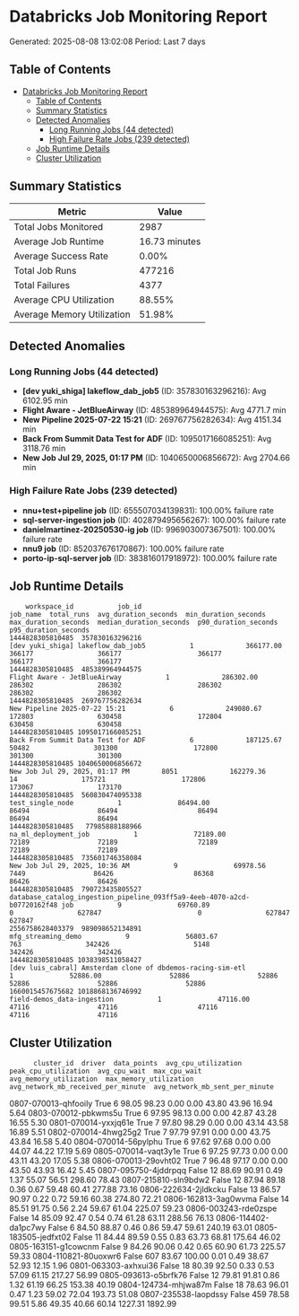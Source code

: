 
# Databricks Job Monitoring Report
Generated: 2025-08-08 13:02:08
Period: Last 7 days

## Table of Contents
- [Databricks Job Monitoring Report](#databricks-job-monitoring-report)
  - [Table of Contents](#table-of-contents)
  - [Summary Statistics](#summary-statistics)
  - [Detected Anomalies](#detected-anomalies)
    - [Long Running Jobs (44 detected)](#long-running-jobs-44-detected)
    - [High Failure Rate Jobs (239 detected)](#high-failure-rate-jobs-239-detected)
  - [Job Runtime Details](#job-runtime-details)
  - [Cluster Utilization](#cluster-utilization)

## Summary Statistics

| Metric | Value |
| --- | --- |
| Total Jobs Monitored | 2987 |
| Average Job Runtime | 16.73 minutes |
| Average Success Rate | 0.00% |
| Total Job Runs | 477216 |
| Total Failures | 4377 |
| Average CPU Utilization | 88.55% |
| Average Memory Utilization | 51.98% |

## Detected Anomalies

### Long Running Jobs (44 detected)
- **[dev yuki_shiga] lakeflow_dab_job5** (ID: 357830163296216): Avg 6102.95 min
- **Flight Aware - JetBlueAirway** (ID: 485389964944575): Avg 4771.7 min
- **New Pipeline 2025-07-22 15:21** (ID: 269767756282634): Avg 4151.34 min
- **Back From Summit Data Test for ADF** (ID: 1095017166085251): Avg 3118.76 min
- **New Job Jul 29, 2025, 01:17 PM** (ID: 1040650006856672): Avg 2704.66 min

### High Failure Rate Jobs (239 detected)
- **nnu+test+pipeline job** (ID: 655507034139831): 100.00% failure rate
- **sql-server-ingestion job** (ID: 402879495656267): 100.00% failure rate
- **danielmartinez-20250530-ig job** (ID: 996903007367501): 100.00% failure rate
- **nnu9 job** (ID: 852037676170867): 100.00% failure rate
- **porto-ip-sql-server job** (ID: 383816017918972): 100.00% failure rate

## Job Runtime Details
```text
    workspace_id           job_id                                                                                                                                                                                                                 job_name  total_runs  avg_duration_seconds  min_duration_seconds  max_duration_seconds  median_duration_seconds  p90_duration_seconds  p95_duration_seconds
1444828305810485  357830163296216                                                                                                                                                                                       [dev yuki_shiga] lakeflow_dab_job5           1             366177.00                366177                366177                   366177                366177                366177
1444828305810485  485389964944575                                                                                                                                                                                             Flight Aware - JetBlueAirway           1             286302.00                286302                286302                   286302                286302                286302
1444828305810485  269767756282634                                                                                                                                                                                            New Pipeline 2025-07-22 15:21           6             249080.67                172803                630458                   172804                630458                630458
1444828305810485 1095017166085251                                                                                                                                                                                       Back From Summit Data Test for ADF           6             187125.67                 50482                301300                   172800                301300                301300
1444828305810485 1040650006856672                                                                                                                                                                                           New Job Jul 29, 2025, 01:17 PM        8051             162279.36                    14                175721                   172806                173067                173170
1444828305810485  560830474095338                                                                                                                                                                                                         test_single_node           1              86494.00                 86494                 86494                    86494                 86494                 86494
1444828305810485   77985888188966                                                                                                                                                                                                     na_ml_deployment_job           1              72189.00                 72189                 72189                    72189                 72189                 72189
1444828305810485  735601746358084                                                                                                                                                                                           New Job Jul 29, 2025, 10:36 AM           9              69978.56                  7449                 86426                    86368                 86426                 86426
1444828305810485  790723435805527                                                                                                                                             database_catalog_ingestion_pipeline_093ff5a9-4eeb-4070-a2cd-b07720162f48 job           9              69760.89                     0                627847                        0                627847                627847
2556758628403379  989098652134891                                                                                                                                                                                                       mfg_streaming_demo           9              56803.67                   763                342426                     5148                342426                342426
1444828305810485 1038398511058427                                                                                                                                                              [dev luis_cabral] Amsterdam clone of dbdemos-racing-sim-etl           1              52886.00                 52886                 52886                    52886                 52886                 52886
1660015457675682 1018868136746992                                                                                                                                                                                               field-demos_data-ingestion           1              47116.00                 47116                 47116                    47116                 47116                 47116

```

## Cluster Utilization
          cluster_id  driver  data_points  avg_cpu_utilization  peak_cpu_utilization  avg_cpu_wait  max_cpu_wait  avg_memory_utilization  max_memory_utilization  avg_network_mb_received_per_minute  avg_network_mb_sent_per_minute
0807-070013-qhfooily    True            6                98.05                 98.23          0.00          0.00                   43.80                   43.96                               16.94                            5.64
0803-070012-pbkwms5u    True            6                97.95                 98.13          0.00          0.00                   42.87                   43.28                               16.55                            5.30
0801-070014-yxxjq61e    True            7                97.80                 98.29          0.00          0.00                   43.14                   43.58                               16.89                            5.51
0802-070014-4hwg25g2    True            7                97.79                 97.91          0.00          0.00                   43.75                   43.84                               16.58                            5.40
0804-070014-56pylphu    True            6                97.62                 97.68          0.00          0.00                   44.07                   44.22                               17.19                            5.69
0805-070014-vaqt3y1e    True            6                97.25                 97.73          0.00          0.00                   43.11                   43.20                               17.05                            5.38
0806-070013-29ovht02    True            7                96.48                 97.17          0.00          0.00                   43.50                   43.93                               16.42                            5.45
0807-095750-4jddrpqq   False           12                88.69                 90.91          0.49          1.37                   55.07                   56.51                              298.60                           78.43
0807-215810-sln9bdw2   False           12                87.94                 89.18          0.36          0.67                   59.48                   60.41                              277.88                           73.16
0806-222634-2jldkcku   False           13                86.57                 90.97          0.22          0.72                   59.16                   60.38                              274.80                           72.21
0806-162813-3ag0wvma   False           14                85.51                 91.75          0.56          2.24                   59.67                   61.04                              225.07                           59.23
0806-003243-rde0zspe   False           14                85.09                 92.47          0.54          0.74                   61.28                   63.11                              288.56                           76.13
0806-114402-da1pc7wy   False            6                84.50                 88.87          0.46          0.86                   59.47                   59.61                              240.19                           63.01
0805-183505-jedfxt02   False           11                84.44                 89.59          0.55          0.83                   63.73                   68.81                              175.64                           46.02
0805-163151-g1cowcnm   False            9                84.26                 90.06          0.42          0.65                   60.90                   61.73                              225.57                           59.33
0804-110821-80uoxwr6   False          607                83.67                100.00          0.01          0.49                   38.67                   52.93                               12.15                            1.96
0801-063303-axhxui36   False           18                80.39                 92.50          0.33          0.53                   57.09                   61.15                              217.27                           56.99
0805-093613-o5brfk76   False           12                79.81                 91.81          0.86          1.32                   61.19                   66.25                              153.38                           40.19
0804-124734-mhjwa87m   False           18                78.63                 96.01          0.47          1.23                   59.02                   72.04                              193.73                           51.08
0807-235538-laopdssy   False          459                78.58                 99.51          5.86         49.35                   40.66                   60.14                             1227.31                         1892.99
